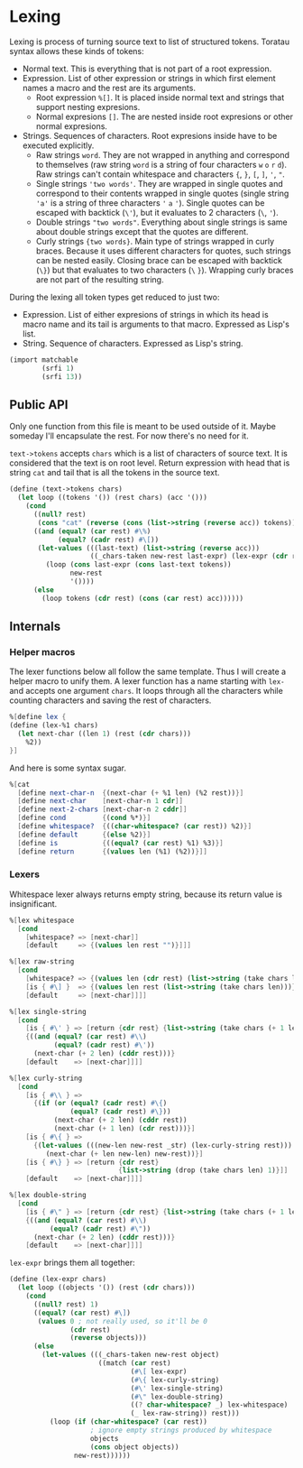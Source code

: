 # Lexing
<!-- %[define notora {}] %[notora { -->
Lexing is process of turning source text to list of structured tokens. Toratau syntax allows these kinds of tokens:

- Normal text. This is everything that is not part of a root expression.
- Expression. List of other expression or strings in which first element names a macro and the rest are its arguments.
  - Root expression `%[]`. It is placed inside normal text and strings that support nesting expresions.
  - Normal expresions `[]`. The are nested inside root expresions or other normal expresions.
- Strings. Sequences of characters. Root expresions inside have to be executed explicitly.
  - Raw strings `word`. They are not wrapped in anything and correspond to themselves (raw string `word` is a string of four characters `w` `o` `r` `d`). Raw strings can't contain whitespace and characters `{`, `}`, `[`, `]`, `'`, `"`.
  - Single strings `'two words'`. They are wrapped in single quotes and correspond to their contents wrapped in single quotes (single string `'a'` is a string of three characters `'` `a` `'`). Single quotes can be escaped with backtick (`\'`), but it evaluates to 2 characters (`\`, `'`).
  - Double strings `"two words"`. Everything about single strings is same about double strings except that the quotes are different.
  - Curly strings `{two words}`. Main type of strings wrapped in curly braces. Because it uses different characters for quotes, such strings can be nested easily. Closing brace can be escaped with backtick (`\}`) but that evaluates to two characters (`\` `}`). Wrapping curly braces are not part of the resulting string.

During the lexing all token types get reduced to just two:

- Expression. List of either expresions of strings in which its head is macro name and its tail is arguments to that macro. Expressed as Lisp's list.
- String. Sequence of characters. Expressed as Lisp's string.
<!-- }] end notora -->

```scheme
(import matchable
        (srfi 1)
        (srfi 13))
```

## Public API

Only one function from this file is meant to be used outside of it. Maybe someday I'll encapsulate the rest. For now there's no need for it.

`text->tokens` accepts `chars` which is a list of characters of source text. It is considered that the text is on root level. Return expression with head that is string `cat` and tail that is all the tokens in the source text.

```scheme
(define (text->tokens chars)
  (let loop ((tokens '()) (rest chars) (acc '()))
    (cond
      ((null? rest)
       (cons "cat" (reverse (cons (list->string (reverse acc)) tokens))))
      ((and (equal? (car rest) #\%)
            (equal? (cadr rest) #\[))
       (let-values (((last-text) (list->string (reverse acc)))
                    ((_chars-taken new-rest last-expr) (lex-expr (cdr rest))))
         (loop (cons last-expr (cons last-text tokens))
               new-rest
               '())))
      (else
        (loop tokens (cdr rest) (cons (car rest) acc))))))
```

## Internals

### Helper macros

The lexer functions below all follow the same template. Thus I will create a helper macro to unify them. A lexer function has a name starting with `lex-` and accepts one argument `chars`. It loops through all the characters while counting characters and saving the rest of characters.

```scheme
%[define lex {
(define (lex-%1 chars)
  (let next-char ((len 1) (rest (cdr chars)))
    %2))
}]
```

And here is some syntax sugar.

```scheme
%[cat
  [define next-char-n  {(next-char (+ %1 len) (%2 rest))}]
  [define next-char    [next-char-n 1 cdr]]
  [define next-2-chars [next-char-n 2 cddr]]
  [define cond         {(cond %*)}]
  [define whitespace?  {((char-whitespace? (car rest)) %2)}]
  [define default      {(else %2)}]
  [define is           {((equal? (car rest) %1) %3)}]
  [define return       {(values len (%1) (%2))}]]
```

### Lexers

Whitespace lexer always returns empty string, because its return value is insignificant.

```scheme
%[lex whitespace
  [cond
    [whitespace? => [next-char]]
    [default     => {(values len rest "")}]]]
```

```scheme
%[lex raw-string
  [cond
    [whitespace? => {(values len (cdr rest) (list->string (take chars len)))}]
    [is { #\] }  => {(values len rest (list->string (take chars len)))}]
    [default     => [next-char]]]]
```

```scheme
%[lex single-string
  [cond
    [is { #\' } => [return {cdr rest} {list->string (take chars (+ 1 len))}]]
    {((and (equal? (car rest) #\\)
           (equal? (cadr rest) #\'))
      (next-char (+ 2 len) (cddr rest)))}
    [default    => [next-char]]]]
```

```scheme
%[lex curly-string
  [cond
    [is { #\\ } =>
      {(if (or (equal? (cadr rest) #\{)
               (equal? (cadr rest) #\}))
           (next-char (+ 2 len) (cddr rest))
           (next-char (+ 1 len) (cdr rest)))}]
    [is { #\{ } =>
      {(let-values (((new-len new-rest _str) (lex-curly-string rest)))
         (next-char (+ len new-len) new-rest))}]
    [is { #\} } => [return {cdr rest}
                           {list->string (drop (take chars len) 1)}]]
    [default    => [next-char]]]]
```

```scheme
%[lex double-string
  [cond
    [is { #\" } => [return {cdr rest} {list->string (take chars (+ 1 len))}]]
    {((and (equal? (car rest) #\\)
          (equal? (cadr rest) #\"))
      (next-char (+ 2 len) (cddr rest)))}
    [default    => [next-char]]]]
```

`lex-expr` brings them all together:

```scheme
(define (lex-expr chars)
  (let loop ((objects '()) (rest (cdr chars)))
    (cond
      ((null? rest) 1)
      ((equal? (car rest) #\])
       (values 0 ; not really used, so it'll be 0
               (cdr rest)
               (reverse objects)))
      (else
        (let-values (((_chars-taken new-rest object)
                      ((match (car rest)
                              (#\[ lex-expr)
                              (#\{ lex-curly-string)
                              (#\' lex-single-string)
                              (#\" lex-double-string)
                              ((? char-whitespace? _) lex-whitespace)
                              (_ lex-raw-string)) rest)))
          (loop (if (char-whitespace? (car rest))
                    ; ignore empty strings produced by whitespace
                    objects
                    (cons object objects))
                new-rest))))))
```
  
